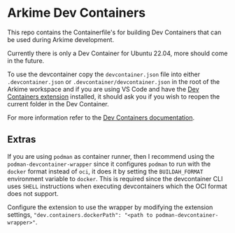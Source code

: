 # Arkime Dev Containers

This repo contains the Containerfile's for building Dev Containers that can be used during Arkime development.

Currently there is only a Dev Container for Ubuntu 22.04, more should come in the future.

To use the devcontainer copy the `devcontainer.json` file into either `.devcontainer.json` or `.devcontainer/devcontainer.json`
in the root of the Arkime workspace and if you are using VS Code and have the [Dev Containers extension](https://marketplace.visualstudio.com/items?itemName=ms-vscode-remote.remote-containers) installed, it should ask you if you wish to reopen the current folder in the Dev Container.

For more information refer to the [Dev Containers documentation](https://code.visualstudio.com/docs/devcontainers/containers).

## Extras

If you are using `podman` as container runner, then I recommend using the `podman-devcontainer-wrapper` since it configures `podman` to run with the `docker` format instead of `oci`, it does it by setting the `BUILDAH_FORMAT` environment variable to `docker`.
This is required since the devcontainer CLI uses `SHELL` instructions when executing devcontainers which the OCI format does not support.

Configure the extension to use the wrapper by modifying the extension settings, `"dev.containers.dockerPath": "<path to podman-devcontainer-wrapper>"`.
